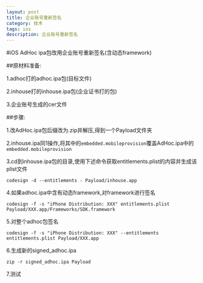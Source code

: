 ```yaml
---
layout: post
title: 企业账号重新签名
category: 技术
tags: ios
description: 企业账号重新签名
--- 
```



#iOS AdHoc ipa包改用企业账号重新签名(含动态framework)

##原材料准备:

1.adhoc打的adhoc.ipa包(目标文件)

2.inhouse打的inhouse.ipa包(企业证书打的包)

3.企业账号生成的cer文件

##步骤:

1.改AdHoc.ipa包后缀改为.zip并解压,得到一个Payload文件夹

2.inhouse.ipa同1操作,将其中的`embedded.mobileprovision`覆盖AdHoc.ipa中的	
`embedded.mobileprovision`		

3.cd到inhouse.ipa包的目录,使用下述命令获取entitlements.plist的内容并生成该plist文件

	codesign -d --entitlements - Payload/inhouse.app
	
4.如果adhoc.ipa中含有动态framework,对framework进行签名

	codesign -f -s "iPhone Distribution: XXX" entitlements.plist Payload/XXX.app/Frameworks/SDK.framework
	
5.对整个adhoc包签名

	codesign -f -s "iPhone Distribution: XXX" --entitlements entitlements.plist Payload/XXX.app

6.生成新的signed_adhoc.ipa

	zip -r signed_adhoc.ipa Payload
	
7.测试


